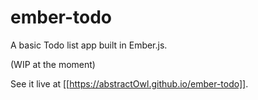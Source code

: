 # ember-todo
A basic Todo list app built in Ember.js.

(WIP at the moment)

See it live at [[https://abstractOwl.github.io/ember-todo]].
